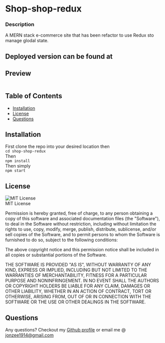 # Shop-shop-redux  
### Description 
A MERN stack e-commerce site that has been refactor to use Redux sto manage glodal state.

## Deployed version can be found at 
## Preview
![]()


## Table of Contents 
* [Installation](#installation)
* [License](#license)
* [Questions](#questions)


## Installation
First clone the repo into your desired location then <br/>
`cd shop-shop-redux` <br/>
Then <br/>
`npm install` <br/>
Then simply <br/>
`npm start`

  
##  License
![MIT License](https://img.shields.io/badge/mit-brightgreen) <br/>
MIT License

Permission is hereby granted, free of charge, to any person obtaining a copy
of this software and associated documentation files (the "Software"), to deal
in the Software without restriction, including without limitation the rights
to use, copy, modify, merge, publish, distribute, sublicense, and/or sell
copies of the Software, and to permit persons to whom the Software is
furnished to do so, subject to the following conditions:

The above copyright notice and this permission notice shall be included in all
copies or substantial portions of the Software.

THE SOFTWARE IS PROVIDED "AS IS", WITHOUT WARRANTY OF ANY KIND, EXPRESS OR
IMPLIED, INCLUDING BUT NOT LIMITED TO THE WARRANTIES OF MERCHANTABILITY,
FITNESS FOR A PARTICULAR PURPOSE AND NONINFRINGEMENT. IN NO EVENT SHALL THE
AUTHORS OR COPYRIGHT HOLDERS BE LIABLE FOR ANY CLAIM, DAMAGES OR OTHER
LIABILITY, WHETHER IN AN ACTION OF CONTRACT, TORT OR OTHERWISE, ARISING FROM,
OUT OF OR IN CONNECTION WITH THE SOFTWARE OR THE USE OR OTHER DEALINGS IN THE
SOFTWARE.


## Questions

Any questions? Checkout my [Github profile](https://github.com/Jonzee1914) or email me @ [jonzee1914@gmail.com](mailto:jonzee1914@gmail.com)